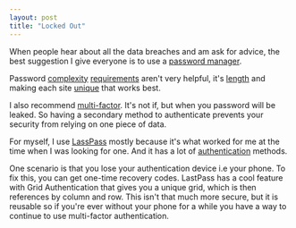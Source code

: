 ```yaml
---
layout: post
title: "Locked Out"
---
```


When people hear about all the data breaches and am ask for advice, the best suggestion I give everyone is to use a [password manager](https://en.wikipedia.org/wiki/Password_manager).

Password [complexity](https://nakedsecurity.sophos.com/2014/10/24/do-we-really-need-strong-passwords/) [requirements](https://nakedsecurity.sophos.com/2016/08/17/why-you-still-cant-trust-password-strength-meters/) aren't very helpful, it's [length](https://xkcd.com/936) and making each site [unique](https://xkcd.com/792/) that works best.

I also recommend [multi-factor](https://en.wikipedia.org/wiki/Multi-factor_authentication). It's not if, but when you password will be leaked. So having a secondary method to authenticate prevents your security from relying on one piece of data.

For myself, I use [LassPass](https://www.lastpass.com) mostly because it's what worked for me at the time when I was looking for one. And it has a lot of [authentication](https://support.logmeininc.com/lastpass/help/enable-multifactor-authentication-lp010002) methods.

One scenario is that you lose your authentication device i.e your phone. To fix this, you can get one-time recovery codes. LastPass has a cool feature with Grid Authentication that gives you a unique grid, which is then references by column and row. This isn't that much more secure, but it is reusable so if you're ever without your phone for a while you have a way to continue to use multi-factor authentication.